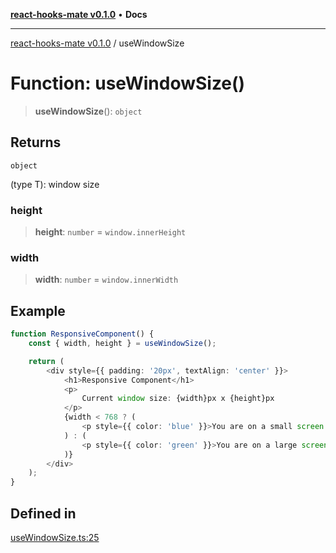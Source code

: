 [**react-hooks-mate v0.1.0**](../README.md) • **Docs**

***

[react-hooks-mate v0.1.0](../README.md) / useWindowSize

# Function: useWindowSize()

> **useWindowSize**(): `object`

## Returns

`object`

(type T): window size

### height

> **height**: `number` = `window.innerHeight`

### width

> **width**: `number` = `window.innerWidth`

## Example

```ts
function ResponsiveComponent() {
    const { width, height } = useWindowSize();

    return (
        <div style={{ padding: '20px', textAlign: 'center' }}>
            <h1>Responsive Component</h1>
            <p>
                Current window size: {width}px x {height}px
            </p>
            {width < 768 ? (
                <p style={{ color: 'blue' }}>You are on a small screen.</p>
            ) : (
                <p style={{ color: 'green' }}>You are on a large screen.</p>
            )}
        </div>
    );
}
```

## Defined in

[useWindowSize.ts:25](https://github.com/guestDI/hooks-mate/blob/7d47908a449d58c331b7bd1cdadbbed307af5ba7/src/hooks/useWindowSize.ts#L25)
